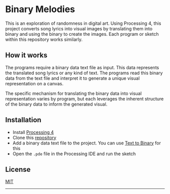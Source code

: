 # Binary Melodies
This is an exploration of randomness in digital art. Using Processing 4, this project converts song lyrics into visual images by translating them into binary and using the binary to create the images. Each program or sketch within this repository works similarly.

## How it works

The programs require a binary data text file as input. This data represents the translated song lyrics or any kind of text. The programs read this binary data from the text file and interpret it to generate a unique visual representation on a canvas. 

The specific mechanism for translating the binary data into visual representation varies by program, but each leverages the inherent structure of the binary data to inform the generated visual.

## Installation

- Install [Processing 4](https://processing.org/download/)
- Clone this [repository](https://github.com/Alyxfranck/Binarymelodies.git)
- Add a binary data text file to the project. You can use [Text to Binary](https://www.rapidtables.com/convert/number/ascii-to-binary.html) for this 
- Open the `.pde` file in the Processing IDE and run the sketch

## License

[MIT](https://github.com/Alyxfranck/Binarymelodies/blob/main/LICENSE)

---

